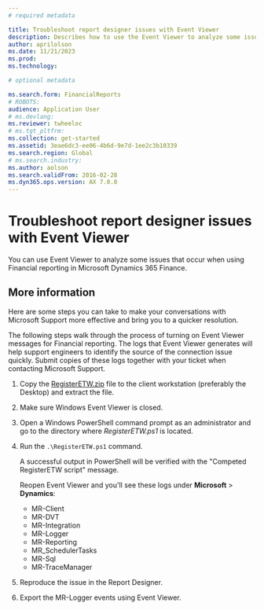 ```yaml
---
# required metadata

title: Troubleshoot report designer issues with Event Viewer
description: Describes how to use the Event Viewer to analyze some issues that occur when using Financial reporting in Microsoft Dynamics 365 Finance.
author: aprilolson
ms.date: 11/21/2023
ms.prod: 
ms.technology: 

# optional metadata

ms.search.form: FinancialReports
# ROBOTS: 
audience: Application User
# ms.devlang: 
ms.reviewer: twheeloc
# ms.tgt_pltfrm: 
ms.collection: get-started
ms.assetid: 3eae6dc3-ee06-4b6d-9e7d-1ee2c3b10339
ms.search.region: Global
# ms.search.industry: 
ms.author: aolson
ms.search.validFrom: 2016-02-28
ms.dyn365.ops.version: AX 7.0.0
---
```

# Troubleshoot report designer issues with Event Viewer

You can use Event Viewer to analyze some issues that occur when using Financial reporting in Microsoft Dynamics 365 Finance.

## More information

Here are some steps you can take to make your conversations with Microsoft Support more effective and bring you to a quicker resolution.

The following steps walk through the process of turning on Event Viewer messages for Financial reporting. The logs that Event Viewer generates will help support engineers to identify the source of the connection issue quickly. Submit copies of these logs together with your ticket when contacting Microsoft Support.

1. Copy the [RegisterETW.zip](//download.microsoft.com/download/3/0/0/3008047d-ff50-45fa-8427-e4eddc517bd7/RegisterETW-c1a35291-6aa6-4462-a2bc-4ba117fd5f8e%20(3).zip) file to the client workstation (preferably the Desktop) and extract the file.
2. Make sure Windows Event Viewer is closed.
3. Open a Windows PowerShell command prompt as an administrator and go to the directory where *RegisterETW.ps1* is located.
4. Run the `.\RegisterETW.ps1` command.

    A successful output in PowerShell will be verified with the "Competed RegisterETW script" message.

    Reopen Event Viewer and you'll see these logs under **Microsoft** > **Dynamics**:

    - MR-Client
    - MR-DVT
    - MR-Integration
    - MR-Logger
    - MR-Reporting
    - MR_SchedulerTasks
    - MR-Sql
    - MR-TraceManager

5. Reproduce the issue in the Report Designer.
6. Export the MR-Logger events using Event Viewer.
